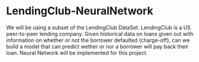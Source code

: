 # LendingClub-NeuralNetwork
We will be using a subset of the LendingClub DataSet. LendingClub is a US peer-to-peer lending company. Given historical data on loans given out with information on whether or not the borrower defaulted (charge-off), can we build a model that can predict wether or nor a borrower will pay back their loan. Neural Network will be implemented for this project.
